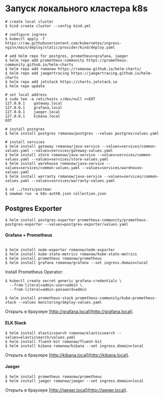 # Запуск локального кластера k8s

```shell
# create local cluster
$ kind create cluster --config kind.yml

# configure ingress
$ kubectl apply -f https://raw.githubusercontent.com/kubernetes/ingress-nginx/main/deploy/static/provider/kind/deploy.yaml

# add helm repo for postgres, prometheus+grafana, jaeger
$ helm repo add prometheus-community https://prometheus-community.github.io/helm-charts
$ helm repo add romanow https://romanow.github.io/helm-charts/
$ helm repo add jaegertracing https://jaegertracing.github.io/helm-charts
$ helm repo add jetstack https://charts.jetstack.io
$ helm repo update

# set local address
$ sudo tee -a /etc/hosts >/dev/null <<EOT
127.0.0.1    gateway.local
127.0.0.1    grafana.local
127.0.0.1    jaeger.local
127.0.0.1    kibana.local
EOT

# install postgres
$ helm install postgres romanow/postgres --values postgres/values.yaml

# install services
$ helm install gateway romanow/java-service --values=services/common-values.yaml --values=services/gateway-values.yaml
$ helm install store romanow/java-service --values=services/common-values.yaml --values=services/store-values.yaml
$ helm install warehouse romanow/java-service --values=services/common-values.yaml --values=services/warehouse-values.yaml
$ helm install warranty romanow/java-service --values=services/common-values.yaml --values=services/warranty-values.yaml

$ cd ../tests/postman
$ newman run -e k8s-auth0.json collection.json

```

## Postgres Exporter

```shell
$ helm install postgres-exporter prometheus-community/prometheus-postgres-exporter --values=postgres-exporter/values.yaml
```

#### Grafana + Prometheus

```shell

$ helm install node-exporter romanow/node-exporter
$ helm install kube-state-metrics romanow/kube-state-metrics
$ helm install prometheus romanow/prometheus
$ helm install grafana romanow/grafana --set ingress.domain=local
```

Install Prometheus Operator:

```shell
$ kubectl create secret generic grafana-credentials \
  --from-literal=admin-user=admin \
  --from-literal=admin-password=admin

$ helm install prometheus-stack prometheus-community/kube-prometheus-stack --values monitoring/deploy-values.yaml
```

Открыть в браузере [http://grafana.local](http://grafana.local).

#### ELK Stack

```shell
$ helm install elasticsearch romanow/elasticsearch --values=elasticsearch/values.yaml
$ helm install fluent-bit romanow/fluent-bit
$ helm install kibana romanow/kibana --set ingress.domain=local
```

Открыть в браузере [http://kibana.local](http://kibana.local).

#### Jaeger

```shell
$ helm install prometheus romanow/prometheus
$ helm install jaeger romanow/jaeger --set ingress.domain=local
```

Открыть в браузере [http://jaeger.local](http://jaeger.local).
